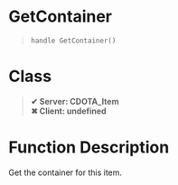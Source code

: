 # GetContainer
> `handle GetContainer()`
# Class
> __✔ Server: CDOTA_Item__  
> __✖ Client: undefined__  
# Function Description
Get the container for this item.
